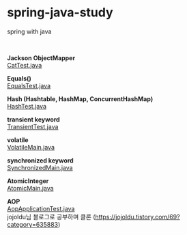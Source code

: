 # spring-java-study
spring with java 

<br>

**Jackson ObjectMapper** <br>
[CatTest.java](src/test/java/com/heedi/spring/model/CatTest.java)


**Equals()** <br>
[EqualsTest.java](src/test/java/com/heedi/spring/EqualsTest.java)


**Hash (Hashtable, HashMap, ConcurrentHashMap)** <br>
[HashTest.java](src/test/java/com/heedi/spring/HashTest.java)


**transient keyword** <br>
[TransientTest.java](src/test/java/com/heedi/spring/TransientTest.java)


**volatile** <br>
[VolatileMain.java](src/main/java/com/heedi/spring/concurrent/VolatileMain.java)


**synchronized keyword** <br>
[SynchronizedMain.java](src/main/java/com/heedi/spring/concurrent/SynchronizedMain.java)


**AtomicInteger** <br>
[AtomicMain.java](src/main/java/com/heedi/spring/concurrent/AtomicMain.java)


**AOP** <br>
[AopApplicationTest.java](src/test/java/com/heedi/spring/aop/AopApplicationTest.java) <br>
jojoldu님 블로그로 공부하며 클론 (https://jojoldu.tistory.com/69?category=635883)

